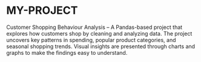 # MY-PROJECT
Customer Shopping Behaviour Analysis – A Pandas-based project that explores how customers shop by cleaning and analyzing data. The project uncovers key patterns in spending, popular product categories, and seasonal shopping trends. Visual insights are presented through charts and graphs to make the findings easy to understand.
